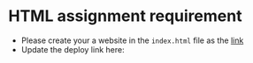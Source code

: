 # HTML assignment requirement




- Please create your a website in the `index.html` file as the [link](https://integrify-finland.github.io/bof-html_introduction/)
- Update the deploy link here:
